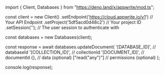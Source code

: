 import { Client, Databases } from "https://deno.land/x/appwrite/mod.ts";

const client = new Client()
    .setEndpoint('https://cloud.appwrite.io/v1') // Your API Endpoint
    .setProject('5df5acd0d48c2') // Your project ID
    .setSession(''); // The user session to authenticate with

const databases = new Databases(client);

const response = await databases.updateDocument(
    '[DATABASE_ID]', // databaseId
    '[COLLECTION_ID]', // collectionId
    '[DOCUMENT_ID]', // documentId
    {}, // data (optional)
    ["read("any")"] // permissions (optional)
);

console.log(response);
